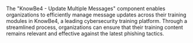 The "KnowBe4 - Update Multiple Messages" component enables organizations to efficiently manage message updates across their training modules in KnowBe4, a leading cybersecurity training platform. Through a streamlined process, organizations can ensure that their training content remains relevant and effective against the latest phishing tactics.
